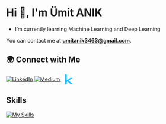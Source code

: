 <h1>Hi 👋, I'm Ümit ANIK</h1>

- I’m currently learning Machine Learning and Deep Learning




You can contact me at **umitanik3463@gmail.com**.


## 🌍 Connect with Me
<p align="left">
  <a href="https://www.linkedin.com/in/ümit-anık-aa4140211/" target="_blank">
    <img align="center" src="https://raw.githubusercontent.com/rahuldkjain/github-profile-readme-generator/master/src/images/icons/Social/linked-in-alt.svg" alt="LinkedIn" height="30" width="40" />
  </a>
  <a href="https://medium.com/@umitanik" target="_blank">
    <img align="center" src="https://raw.githubusercontent.com/rahuldkjain/github-profile-readme-generator/master/src/images/icons/Social/medium.svg" alt="Medium" height="30" width="40" />
  </a>
  <a href="https://www.kaggle.com/mitank" target="_blank">
    <img align="center" src="./icon/kaggle.png" alt="Kaggle" height="30" width="40" />
  </a>
</p>

## Skills
[![My Skills](https://skillicons.dev/icons?i=python,cpp,kotlin,tensorflow,pytorch,sklearn,opencv,pycharm,androidstudio,matlab)](https://skillicons.dev)

